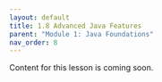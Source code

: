 ```yaml
---
layout: default
title: 1.8 Advanced Java Features
parent: "Module 1: Java Foundations"
nav_order: 8
---
```


Content for this lesson is coming soon.
